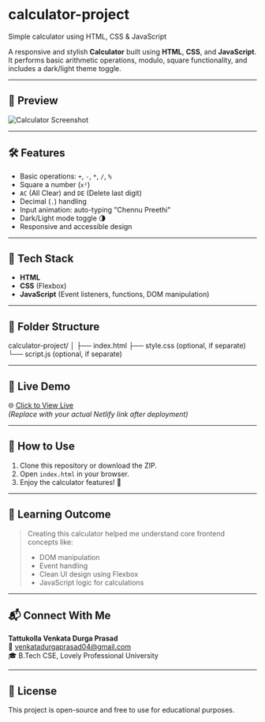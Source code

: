 # calculator-project
Simple calculator using HTML, CSS &amp; JavaScript


A responsive and stylish **Calculator** built using **HTML**, **CSS**, and **JavaScript**.  
It performs basic arithmetic operations, modulo, square functionality, and includes a dark/light theme toggle.

---

## 📸 Preview

![Calculator Screenshot](https://via.placeholder.com/800x400?text=Calculator+Preview) <!-- Replace with a real screenshot if you have -->

---

## 🛠️ Features

- Basic operations: `+`, `-`, `*`, `/`, `%`
- Square a number (`x²`)
- `AC` (All Clear) and `DE` (Delete last digit)
- Decimal (`.`) handling
- Input animation: auto-typing "Chennu Preethi"
- Dark/Light mode toggle 🌗
- Responsive and accessible design

---

## 🧰 Tech Stack

- **HTML**
- **CSS** (Flexbox)
- **JavaScript** (Event listeners, functions, DOM manipulation)

---

## 📁 Folder Structure
calculator-project/
│
├── index.html
├── style.css (optional, if separate)
└── script.js (optional, if separate)



---

## 🔗 Live Demo

🌐 [Click to View Live](https://your-netlify-link.netlify.app)  
_(Replace with your actual Netlify link after deployment)_

---

## 🚀 How to Use

1. Clone this repository or download the ZIP.
2. Open `index.html` in your browser.
3. Enjoy the calculator features! 🎉

---

## 🧠 Learning Outcome

> Creating this calculator helped me understand core frontend concepts like:
>
> - DOM manipulation
> - Event handling
> - Clean UI design using Flexbox
> - JavaScript logic for calculations

---

## 📬 Connect With Me

**Tattukolla Venkata Durga Prasad**  
📧 [venkatadurgaprasad04@gmail.com](mailto:venkatadurgaprasad04@gmail.com)  
🎓 B.Tech CSE, Lovely Professional University

---

## 📜 License

This project is open-source and free to use for educational purposes.
